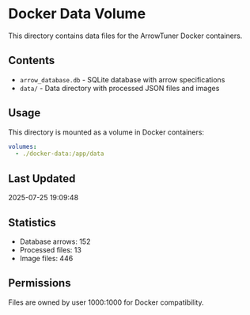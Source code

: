 # Docker Data Volume

This directory contains data files for the ArrowTuner Docker containers.

## Contents

- `arrow_database.db` - SQLite database with arrow specifications
- `data/` - Data directory with processed JSON files and images

## Usage

This directory is mounted as a volume in Docker containers:

```yaml
volumes:
  - ./docker-data:/app/data
```

## Last Updated

2025-07-25 19:09:48

## Statistics

- Database arrows: 152
- Processed files: 13
- Image files: 446

## Permissions

Files are owned by user 1000:1000 for Docker compatibility.
